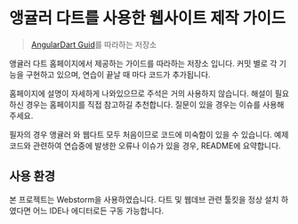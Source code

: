 # 앵귤러 다트를 사용한 웹사이트 제작 가이드
> [AngularDart Guid](https://webdev.dartlang.org/angular/guide)를 따라하는 저장소

앵귤러 다트 홈페이지에서 제공하는 가이드를 따라하는 저장소 입니다. 커밋 별로
각 기능을 구현하고 있으며, 연습이 끝날 때 마다 코드가 추가됩니다.

홈페이지에 설명이 자세하게 나와있으므로 주석은 거의 사용하지 않습니다. 해설이
필요하신 경우는 홈페이지를 직접 참고하길 추천합니다. 질문이 있을 경우는 이슈를
사용해주세요.

필자의 경우 앵귤러 와 웹다트 모두 처음이므로 코드에 미숙함이 있을 수 있습니다.
예제 코드와 관련하여 연습중에 발생한 오류나 이슈가 있을 경우, README에 요약합니다.

## 사용 환경

본 프로젝트는 Webstorm을 사용하였습니다. 다트 및 웹데브 관련 툴킷을 정상 설치 하였다면
어느 IDE나 에디터로든 구동 가능합니다.
